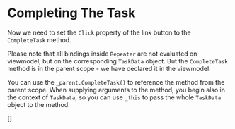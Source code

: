 ﻿Completing The Task
===================
Now we need to set the `Click` property of the link button to the `CompleteTask` method.

Please note that all bindings inside `Repeater` are not evaluated on viewmodel, but on the corresponding `TaskData` object.
But the `CompleteTask` method is in the parent scope - we have declared it in the viewmodel.

You can use the `_parent.CompleteTask()` to reference the method from the parent scope.
When supplying arguments to the method, you begin also in the context of `TaskData`, so you can use `_this` to pass the whole
`TaskData` object to the method.

[<sample Correct="CompleteTaskCorrect.dothtml"
         Incorrect="CompleteTaskIncorrect.dothtml"
         Validator="Lesson2Step12Validator" />]
